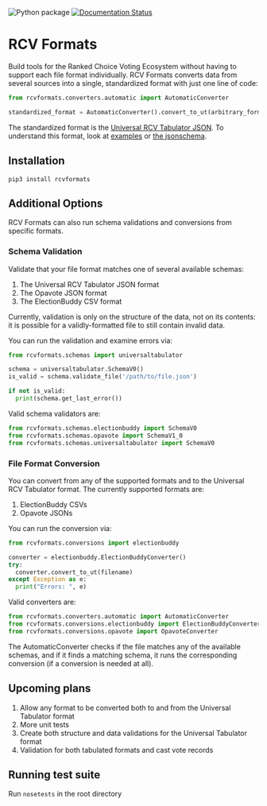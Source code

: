 ![Python package](https://github.com/artoonie/rcvformats/workflows/Python%20package/badge.svg)
[![Documentation Status](https://readthedocs.org/projects/rcvformats/badge/?version=latest)](https://rcvformats.readthedocs.io/en/latest/?badge=latest)

# RCV Formats
Build tools for the Ranked Choice Voting Ecosystem without having to support each file format individually. RCV Formats converts data from several sources into a single, standardized format with just one line of code:
```python
from rcvformats.converters.automatic import AutomaticConverter

standardized_format = AutomaticConverter().convert_to_ut(arbitrary_format)
```

The standardized format is the [Universal RCV Tabulator JSON](https://www.rankedchoicevoting.org/universal_rcv_tabulator). To understand this format, look at [examples](https://github.com/artoonie/rcvformats/tree/main/testdata/inputs/universal-tabulator) or [the jsonschema](https://github.com/artoonie/rcvformats/blob/main/rcvformats/jsonschemas/universaltabulator.schema.json).


## Installation
`pip3 install rcvformats`


## Additional Options
RCV Formats can also run schema validations and conversions from specific formats.

### Schema Validation
Validate that your file format matches one of several available schemas:

1. The Universal RCV Tabulator JSON format
2. The Opavote JSON format
3. The ElectionBuddy CSV format

Currently, validation is only on the structure of the data, not on its contents: it is possible for a validly-formatted file to still contain invalid data.

You can run the validation and examine errors via:
```python
from rcvformats.schemas import universaltabulator

schema = universaltabulator.SchemaV0()
is_valid = schema.validate_file('/path/to/file.json')

if not is_valid:
  print(schema.get_last_error())
```

Valid schema validators are:
```python
from rcvformats.schemas.electionbuddy import SchemaV0
from rcvformats.schemas.opavote import SchemaV1_0
from rcvformats.schemas.universaltabulator import SchemaV0
```

### File Format Conversion
You can convert from any of the supported formats and to the Universal RCV Tabulator format. The currently supported formats are:
1. ElectionBuddy CSVs
2. Opavote JSONs

You can run the conversion via:

```python
from rcvformats.conversions import electionbuddy

converter = electionbuddy.ElectionBuddyConverter()
try:
  converter.convert_to_ut(filename)
except Exception as e:
  print("Errors: ", e)
```

Valid converters are:
```python
from rcvformats.converters.automatic import AutomaticConverter
from rcvformats.conversions.electionbuddy import ElectionBuddyConverter
from rcvformats.conversions.opavote import OpavoteConverter
```

The AutomaticConverter checks if the file matches any of the available schemas, and if it finds a matching schema, it runs the corresponding conversion (if a conversion is needed at all).

## Upcoming plans
1. Allow any format to be converted both to and from the Universal Tabulator format
2. More unit tests
3. Create both structure and data validations for the Universal Tabulator format
4. Validation for both tabulated formats and cast vote records

## Running test suite
Run `nosetests` in the root directory
